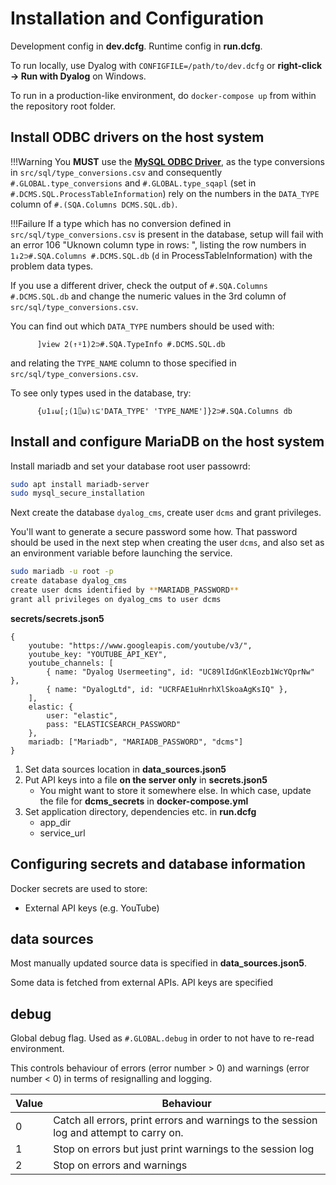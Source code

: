 # Installation and Configuration
Development config in **dev.dcfg**. Runtime config in **run.dcfg**.

To run locally, use Dyalog with `CONFIGFILE=/path/to/dev.dcfg` or **right-click → Run with Dyalog** on Windows.

To run in a production-like environment, do `docker-compose up` from within the repository root folder.

## Install ODBC drivers on the host system
!!!Warning
	You **MUST** use the [**MySQL ODBC Driver**](https://dev.mysql.com/downloads/connector/odbc/), as the type conversions in `src/sql/type_conversions.csv` and consequently `#.GLOBAL.type_conversions` and `#.GLOBAL.type_sqapl` (set in `#.DCMS.SQL.ProcessTableInformation`) rely on the numbers in the `DATA_TYPE` column of `#.(SQA.Columns DCMS.SQL.db)`.

!!!Failure
	If a type which has no conversion defined in `src/sql/type_conversions.csv` is present in the database, setup will fail with an error 106 "Uknown column type in rows: ", listing the row numbers in `1↓2⊃#.SQA.Columns #.DCMS.SQL.db` (`d` in ProcessTableInformation) with the problem data types.

If you use a different driver, check the output of `#.SQA.Columns #.DCMS.SQL.db` and change the numeric values in the 3rd column of `src/sql/type_conversions.csv`.

You can find out which `DATA_TYPE` numbers should be used with:

```APL
      ]view 2(↑⍤1)2⊃#.SQA.TypeInfo #.DCMS.SQL.db
```

and relating the `TYPE_NAME` column to those specified in `src/sql/type_conversions.csv`.

To see only types used in the database, try:

```APL
      {∪1↓⍵[;(1⌷⍵)⍳⊆'DATA_TYPE' 'TYPE_NAME']}2⊃#.SQA.Columns db
```

## Install and configure MariaDB on the host system
Install mariadb and set your database root user passowrd:

```bash
sudo apt install mariadb-server
sudo mysql_secure_installation
```

Next create the database `dyalog_cms`, create user `dcms` and grant privileges.

You'll want to generate a secure password some how. That password should be used in the next step when creating the user `dcms`, and also set as an environment variable before launching the service.

```bash
sudo mariadb -u root -p
create database dyalog_cms
create user dcms identified by **MARIADB_PASSWORD**
grant all privileges on dyalog_cms to user dcms 
```
 
**secrets/secrets.json5**
```
{
	youtube: "https://www.googleapis.com/youtube/v3/",
    youtube_key: "YOUTUBE_API_KEY",
	youtube_channels: [
		{ name: "Dyalog Usermeeting", id: "UC89lIdGnKlEozb1WcYQprNw" },
		{ name: "DyalogLtd", id: "UCRFAE1uHnrhXlSkoaAgKsIQ" },
	],
	elastic: {
		user: "elastic",
		pass: "ELASTICSEARCH_PASSWORD"
	},
	mariadb: ["Mariadb", "MARIADB_PASSWORD", "dcms"]
}
```

1. Set data sources location in **data_sources.json5**
2. Put API keys into a file **on the server only** in **secrets.json5**
    - You might want to store it somewhere else. In which case, update the file for **dcms_secrets** in **docker-compose.yml**
3. Set application directory, dependencies etc. in **run.dcfg**
    - app_dir
    - service_url

## Configuring secrets and database information
Docker secrets are used to store:
- External API keys (e.g. YouTube)

## data sources
Most manually updated source data is specified in **data_sources.json5**.

Some data is fetched from external APIs. API keys are specified

## debug
Global debug flag. Used as `#.GLOBAL.debug` in order to not have to re-read environment.

This controls behaviour of errors (error number > 0) and warnings (error number < 0) in terms of resignalling and logging.

|Value|Behaviour|
|---|---|
|0|Catch all errors, print errors and warnings to the session log and attempt to carry on.
|1|Stop on errors but just print warnings to the session log|
|2|Stop on errors and warnings|

